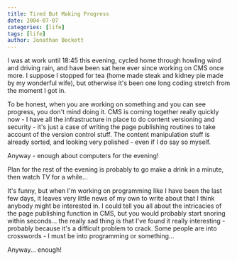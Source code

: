 ```yaml
---
title: Tired But Making Progress
date: 2004-07-07
categories: [life]
tags: [life]
author: Jonathan Beckett
---
```


I was at work until 18:45 this evening, cycled home through howling wind and driving rain, and have been sat here ever since working on CMS once more. I suppose I stopped for tea (home made steak and kidney pie made by my wonderful wife), but otherwise it's been one long coding stretch from the moment I got in.

To be honest, when you are working on something and you can see progress, you don't mind doing it. CMS is coming together really quickly now - I have all the infrastructure in place to do content versioning and security - it's just a case of writing the page publishing routines to take account of the version control stuff. The content manipulation stuff is already sorted, and looking very polished - even if I do say so myself.

Anyway - enough about computers for the evening!

Plan for the rest of the evening is probably to go make a drink in a minute, then watch TV for a while...

It's funny, but when I'm working on programming like I have been the last few days, it leaves very little news of my own to write about that I think anybody might be interested in. I could tell you all about the intricacies of the page publishing function in CMS, but you would probably start snoring within seconds... the really sad thing is that I've found it really interesting - probably because it's a difficult problem to crack. Some people are into crosswords - I must be into programming or something...

Anyway... enough!